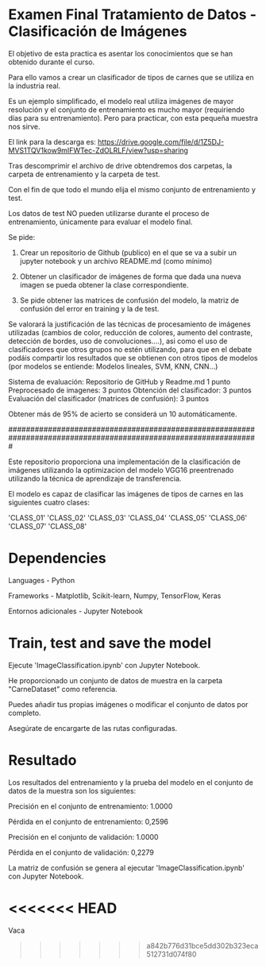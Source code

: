 # Examen Final Tratamiento de Datos - Clasificación de Imágenes

 
El objetivo de esta practica es asentar los conocimientos que se han obtenido durante el curso.

Para ello vamos a crear un clasificador de tipos de carnes que se utiliza en la industria real. 

Es un ejemplo simplificado, el modelo real utiliza imágenes de mayor resolución y el conjunto de entrenamiento es mucho mayor (requiriendo días para su entrenamiento). Pero para practicar, con esta pequeña muestra nos sirve.

El link para la descarga es:
https://drive.google.com/file/d/1Z5DJ-MVS1TQV1kow9mIFWTec-ZdOLRLF/view?usp=sharing

Tras descomprimir el archivo de drive obtendremos dos carpetas, la carpeta de entrenamiento y la carpeta de test. 

Con el fin de que todo el mundo elija el mismo conjunto de entrenamiento y test.

Los datos de test NO pueden utilizarse durante el proceso de entrenamiento, únicamente para evaluar el modelo final.

Se pide:

1. Crear un repositorio de Github (publico) en el que se va a subir un jupyter notebook y un archivo README.md (como mínimo)

2. Obtener un clasificador de imágenes de forma que dada una nueva imagen se pueda obtener la clase
correspondiente.

3) Se pide obtener las matrices de confusión del modelo, la matriz de confusión del error en training y la de test.

Se valorará la justificación de las técnicas de procesamiento de imágenes utilizadas (cambios de color, reducción de colores, aumento del contraste, detección de bordes, uso de convoluciones....), asi como el uso de clasificadores que otros grupos no estén utilizando, para que en el debate podáis compartir los resultados que se obtienen con otros tipos de modelos (por modelos se entiende: Modelos lineales, SVM, KNN, CNN...)

Sistema de evaluación:
Repositorio de GitHub y Readme.md                                     1 punto
Preprocesado de imagenes:                                             3 puntos
Obtención del clasificador:                                           3 puntos
Evaluación del clasificador (matrices de confusión):                  3 puntos

Obtener más de 95% de acierto se considerá un 10 automáticamente.

#################################################################################################################

Este repositorio proporciona una implementación de la clasificación de imágenes utilizando la optimizacion del modelo VGG16 preentrenado utilizando la técnica de aprendizaje de transferencia. 

El modelo es capaz de clasificar las imágenes de tipos de carnes en las siguientes cuatro clases:

'CLASS_01'
'CLASS_02'
'CLASS_03'
'CLASS_04'
'CLASS_05'
'CLASS_06'
'CLASS_07'
'CLASS_08'

# Dependencies

Languages - Python

Frameworks - Matplotlib, Scikit-learn, Numpy, TensorFlow, Keras

Entornos adicionales - Jupyter Notebook


# Train, test and save the model

Ejecute 'ImageClassification.ipynb' con Jupyter Notebook. 

He proporcionado un conjunto de datos de muestra en la carpeta "CarneDataset" como referencia. 

Puedes añadir tus propias imágenes o modificar el conjunto de datos por completo. 

Asegúrate de encargarte de las rutas configuradas.


# Resultado

Los resultados del entrenamiento y la prueba del modelo en el conjunto de datos de la muestra son los siguientes:


Precisión en el conjunto de entrenamiento: 1.0000

Pérdida en el conjunto de entrenamiento: 0,2596

Precisión en el conjunto de validación: 1.0000

Pérdida en el conjunto de validación: 0,2279

La matriz de confusión se genera al ejecutar 'ImageClassification.ipynb' con Jupyter Notebook.

<<<<<<< HEAD
=======
Vaca
>>>>>>> a842b776d31bce5dd302b323eca512731d074f80
